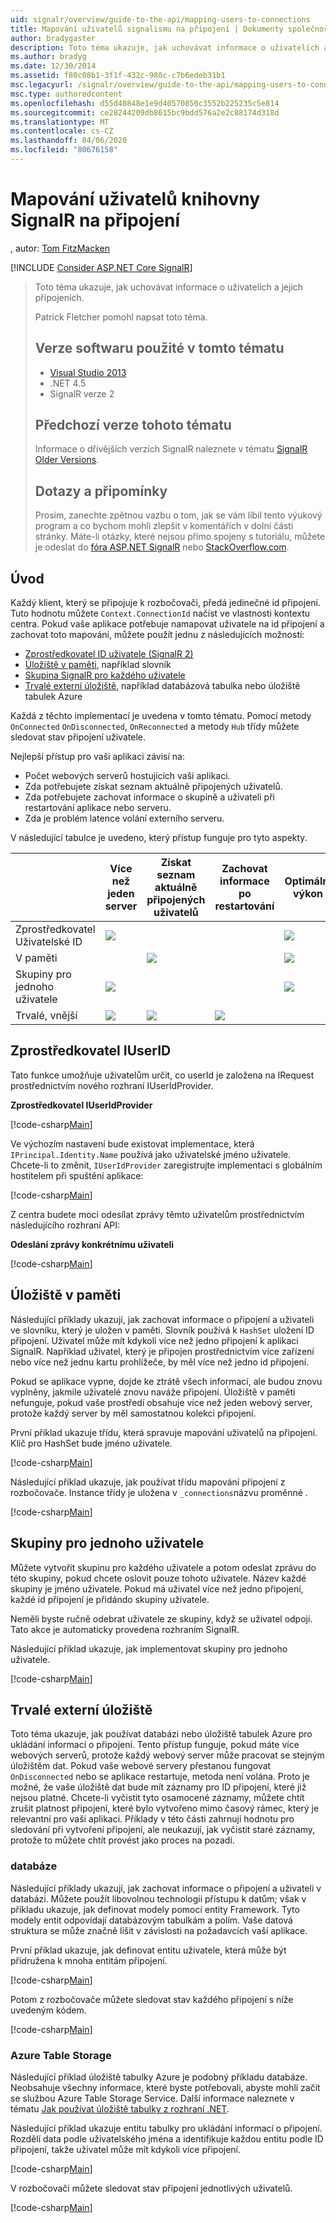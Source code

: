 ```yaml
---
uid: signalr/overview/guide-to-the-api/mapping-users-to-connections
title: Mapování uživatelů signalismu na připojení | Dokumenty společnosti Microsoft
author: bradygaster
description: Toto téma ukazuje, jak uchovávat informace o uživatelích a jejich připojeních. Patrick Fletcher pomohl napsat toto téma. Verze softwaru použité v tomto tématu...
ms.author: bradyg
ms.date: 12/30/2014
ms.assetid: f80c08b1-3f1f-432c-980c-c7b6edeb31b1
msc.legacyurl: /signalr/overview/guide-to-the-api/mapping-users-to-connections
msc.type: authoredcontent
ms.openlocfilehash: d55d40848e1e9d40570850c3552b225235c5e814
ms.sourcegitcommit: ce28244209db8615bc9bdd576a2e2c88174d318d
ms.translationtype: MT
ms.contentlocale: cs-CZ
ms.lasthandoff: 04/06/2020
ms.locfileid: "80676158"
---
```

# <a name="mapping-signalr-users-to-connections"></a>Mapování uživatelů knihovny SignalR na připojení

, autor: [Tom FitzMacken](https://github.com/tfitzmac)

[!INCLUDE [Consider ASP.NET Core SignalR](~/includes/signalr/signalr-version-disambiguation.md)]

> Toto téma ukazuje, jak uchovávat informace o uživatelích a jejich připojeních.
>
> Patrick Fletcher pomohl napsat toto téma.
>
> ## <a name="software-versions-used-in-this-topic"></a>Verze softwaru použité v tomto tématu
>
>
> - [Visual Studio 2013](https://my.visualstudio.com/Downloads?q=visual%20studio%202013)
> - .NET 4.5
> - SignalR verze 2
>
>
>
> ## <a name="previous-versions-of-this-topic"></a>Předchozí verze tohoto tématu
>
> Informace o dřívějších verzích SignalR naleznete v tématu [SignalR Older Versions](../older-versions/index.md).
>
> ## <a name="questions-and-comments"></a>Dotazy a připomínky
>
> Prosím, zanechte zpětnou vazbu o tom, jak se vám líbil tento výukový program a co bychom mohli zlepšit v komentářích v dolní části stránky. Máte-li otázky, které nejsou přímo spojeny s tutoriálu, můžete je odeslat do [fóra ASP.NET SignalR](https://forums.asp.net/1254.aspx/1?ASP+NET+SignalR) nebo [StackOverflow.com](http://stackoverflow.com/).

## <a name="introduction"></a>Úvod

Každý klient, který se připojuje k rozbočovači, předá jedinečné id připojení. Tuto hodnotu můžete `Context.ConnectionId` načíst ve vlastnosti kontextu centra. Pokud vaše aplikace potřebuje namapovat uživatele na id připojení a zachovat toto mapování, můžete použít jednu z následujících možností:

- [Zprostředkovatel ID uživatele (SignalR 2)](#IUserIdProvider)
- [Úložiště v paměti](#inmemory), například slovník
- [Skupina SignalR pro každého uživatele](#groups)
- [Trvalé externí úložiště](#database), například databázová tabulka nebo úložiště tabulek Azure

Každá z těchto implementací je uvedena v tomto tématu. Pomocí metody `OnConnected` `OnDisconnected`, `OnReconnected` a metody `Hub` třídy můžete sledovat stav připojení uživatele.

Nejlepší přístup pro vaši aplikaci závisí na:

- Počet webových serverů hostujících vaši aplikaci.
- Zda potřebujete získat seznam aktuálně připojených uživatelů.
- Zda potřebujete zachovat informace o skupině a uživateli při restartování aplikace nebo serveru.
- Zda je problém latence volání externího serveru.

V následující tabulce je uvedeno, který přístup funguje pro tyto aspekty.

|  | Více než jeden server | Získat seznam aktuálně připojených uživatelů | Zachovat informace po restartování | Optimální výkon |
| --- | --- | --- | --- | --- |
| Zprostředkovatel Uživatelské ID | ![](mapping-users-to-connections/_static/image1.png) |  |  | ![](mapping-users-to-connections/_static/image2.png) |
| V paměti |  | ![](mapping-users-to-connections/_static/image3.png) |  | ![](mapping-users-to-connections/_static/image4.png) |
| Skupiny pro jednoho uživatele | ![](mapping-users-to-connections/_static/image5.png) |  |  | ![](mapping-users-to-connections/_static/image6.png) |
| Trvalé, vnější | ![](mapping-users-to-connections/_static/image7.png) | ![](mapping-users-to-connections/_static/image8.png) | ![](mapping-users-to-connections/_static/image9.png) |  |

<a id="IUserIdProvider"></a>

## <a name="iuserid-provider"></a>Zprostředkovatel IUserID

Tato funkce umožňuje uživatelům určit, co userId je založena na IRequest prostřednictvím nového rozhraní IUserIdProvider.

**Zprostředkovatel IUserIdProvider**

[!code-csharp[Main](mapping-users-to-connections/samples/sample1.cs)]

Ve výchozím nastavení bude existovat implementace, která `IPrincipal.Identity.Name` používá jako uživatelské jméno uživatele. Chcete-li to změnit, `IUserIdProvider` zaregistrujte implementaci s globálním hostitelem při spuštění aplikace:

[!code-csharp[Main](mapping-users-to-connections/samples/sample2.cs)]

Z centra budete moci odesílat zprávy těmto uživatelům prostřednictvím následujícího rozhraní API:

**Odeslání zprávy konkrétnímu uživateli**

[!code-csharp[Main](mapping-users-to-connections/samples/sample3.cs?highlight=5)]

<a id="inmemory"></a>

## <a name="in-memory-storage"></a>Úložiště v paměti

Následující příklady ukazují, jak zachovat informace o připojení a uživateli ve slovníku, který je uložen v paměti. Slovník používá k `HashSet` uložení ID připojení. Uživatel může mít kdykoli více než jedno připojení k aplikaci SignalR. Například uživatel, který je připojen prostřednictvím více zařízení nebo více než jednu kartu prohlížeče, by měl více než jedno id připojení.

Pokud se aplikace vypne, dojde ke ztrátě všech informací, ale budou znovu vyplněny, jakmile uživatelé znovu naváže připojení. Úložiště v paměti nefunguje, pokud vaše prostředí obsahuje více než jeden webový server, protože každý server by měl samostatnou kolekci připojení.

První příklad ukazuje třídu, která spravuje mapování uživatelů na připojení. Klíč pro HashSet bude jméno uživatele.

[!code-csharp[Main](mapping-users-to-connections/samples/sample4.cs)]

Následující příklad ukazuje, jak používat třídu mapování připojení z rozbočovače. Instance třídy je uložena v `_connections`názvu proměnné .

[!code-csharp[Main](mapping-users-to-connections/samples/sample5.cs)]

<a id="groups"></a>

## <a name="single-user-groups"></a>Skupiny pro jednoho uživatele

Můžete vytvořit skupinu pro každého uživatele a potom odeslat zprávu do této skupiny, pokud chcete oslovit pouze tohoto uživatele. Název každé skupiny je jméno uživatele. Pokud má uživatel více než jedno připojení, každé id připojení je přidándo skupiny uživatele.

Neměli byste ručně odebrat uživatele ze skupiny, když se uživatel odpojí. Tato akce je automaticky provedena rozhraním SignalR.

Následující příklad ukazuje, jak implementovat skupiny pro jednoho uživatele.

[!code-csharp[Main](mapping-users-to-connections/samples/sample6.cs)]

<a id="database"></a>

## <a name="permanent-external-storage"></a>Trvalé externí úložiště

Toto téma ukazuje, jak používat databázi nebo úložiště tabulek Azure pro ukládání informací o připojení. Tento přístup funguje, pokud máte více webových serverů, protože každý webový server může pracovat se stejným úložištěm dat. Pokud vaše webové servery přestanou fungovat `OnDisconnected` nebo se aplikace restartuje, metoda není volána. Proto je možné, že vaše úložiště dat bude mít záznamy pro ID připojení, které již nejsou platné. Chcete-li vyčistit tyto osamocené záznamy, můžete chtít zrušit platnost připojení, které bylo vytvořeno mimo časový rámec, který je relevantní pro vaši aplikaci. Příklady v této části zahrnují hodnotu pro sledování při vytvoření připojení, ale neukazují, jak vyčistit staré záznamy, protože to můžete chtít provést jako proces na pozadí.

### <a name="database"></a>databáze

Následující příklady ukazují, jak zachovat informace o připojení a uživateli v databázi. Můžete použít libovolnou technologii přístupu k datům; však v příkladu ukazuje, jak definovat modely pomocí entity Framework. Tyto modely entit odpovídají databázovým tabulkám a polím. Vaše datová struktura se může značně lišit v závislosti na požadavcích vaší aplikace.

První příklad ukazuje, jak definovat entitu uživatele, která může být přidružena k mnoha entitám připojení.

[!code-csharp[Main](mapping-users-to-connections/samples/sample7.cs)]

Potom z rozbočovače můžete sledovat stav každého připojení s níže uvedeným kódem.

[!code-csharp[Main](mapping-users-to-connections/samples/sample8.cs)]

<a id="azure"></a>
### <a name="azure-table-storage"></a>Azure Table Storage

Následující příklad úložiště tabulky Azure je podobný příkladu databáze. Neobsahuje všechny informace, které byste potřebovali, abyste mohli začít se službou Azure Table Storage Service. Další informace naleznete v tématu [Jak používat úložiště tabulky z rozhraní .NET](https://azure.microsoft.com/documentation/articles/storage-dotnet-how-to-use-tables/).

Následující příklad ukazuje entitu tabulky pro ukládání informací o připojení. Rozdělí data podle uživatelského jména a identifikuje každou entitu podle ID připojení, takže uživatel může mít kdykoli více připojení.

[!code-csharp[Main](mapping-users-to-connections/samples/sample9.cs)]

V rozbočovači můžete sledovat stav připojení jednotlivých uživatelů.

[!code-csharp[Main](mapping-users-to-connections/samples/sample10.cs)]
